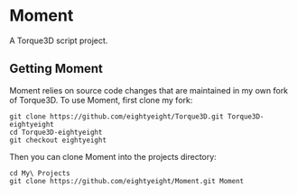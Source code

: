 Moment
======

A Torque3D script project.

Getting Moment
--------------

Moment relies on source code changes that are maintained in my own fork of Torque3D.
To use Moment, first clone my fork:

```
git clone https://github.com/eightyeight/Torque3D.git Torque3D-eightyeight
cd Torque3D-eightyeight
git checkout eightyeight
```

Then you can clone Moment into the projects directory:
```
cd My\ Projects
git clone https://github.com/eightyeight/Moment.git Moment
```
